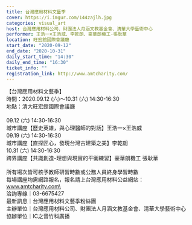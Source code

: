 ```yaml
---
title: 台灣應用材料文藝季
cover: https://i.imgur.com/144zajlh.jpg
categories: visual_art
host: 台灣應用材料公司、財團法人月涵文教基金會、清華大學藝術中心
performer: 王浩一×王浩威、李乾朗、豪華朗機工-張耿華
location: 旺宏館國際會議廳
start_date: "2020-09-12"
end_date: "2020-10-31"
daily_start_time: "14:30"
daily_end_time: "16:30"
ticket_info: ""
registration_link: http://www.amtcharity.com/
---
```

【台灣應用材料文藝季】\
時間：2020.09.12 (六)～10.31 (六) 14:30-16:30\
地點：清大旺宏館國際會議廳\
\
09.12 (六) 14:30-16:30\
城市講座【歷史英雄，與心理醫師的對話】王浩一×王浩威\
09.19 (六) 14:30-16:30\
城市講座【直探匠心，發現台灣古建築之美】李乾朗\
10.31 (六) 14:30-16:30\
跨界講座【共識創造-理想與現實的平衡練習】豪華朗機工 張耿華\
\
所有場次皆可核予教師研習時數或公務人員終身學習時數\
每場講座均需網路報名，報名請上台灣應用材料公益網站：www.amtcharity.com\
\
洽詢專線｜03-6675427\
最新訊息｜台灣應用材料文藝季粉絲團\
主辦單位｜台灣應用材料公司、財團法人月涵文教基金會、清華大學藝術中心\
協辦單位｜IC之音竹科廣播

